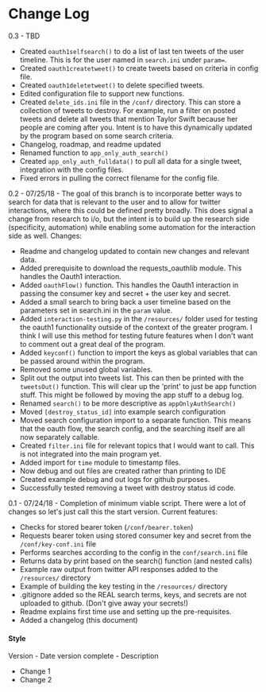 # Change Log

0.3 - TBD

- Created `oauth1selfsearch()` to do a list of last ten tweets of the user timeline. This is
for the user named in `search.ini` under `param=`.
- Created `oauth1createtweet()` to create tweets based on criteria in config file.
- Created `oauth1deletetweet()` to delete specified tweets.
- Edited configuration file to support new functions.
- Created `delete_ids.ini` file in the `/conf/` directory. This can store a collection of 
tweets to destroy. For example, run a filter on posted tweets and delete all tweets
that mention Taylor Swift because her people are coming after you. Intent is to have this
dynamically updated by the program based on some search criteria.
- Changelog, roadmap, and readme updated
- Renamed function to `app_only_auth_search()`
- Created `app_only_auth_fulldata()` to pull all data for a single tweet, integration with
the config files.
- Fixed errors in pulling the correct filename for the config file.


0.2 - 07/25/18 - The goal of this branch is to incorporate better
ways to search for data that is relevant to the user and to allow for twitter interactions,
where this could be defined pretty broadly. This does signal a change from research to
i/o, but the intent is to build up the research side (specificity, automation) while
enabling some automation for the interaction side as well. Changes:

- Readme and changelog updated to contain new changes and relevant data.
- Added prerequisite to download the requests_oauthlib module. This handles the Oauth1 
interaction.
- Added `oauthFlow()` function. This handles the Oauth1 interaction in passing the consumer
key and secret + the user key and secret.
- Added a small search to bring back a user timeline based on the parameters set in 
search.ini in the `param` value.
- Added `interaction-testing.py` in the `/resources/` folder used for testing the oauth1 
functionality outside of the context of the greater program. I think I will use this 
method for testing future features when I don't want to comment out a great deal of 
the program.
- Added `keyconf()` function to import the keys as global variables that can be passed 
around within the program.
- Removed some unused global variables.
- Split out the output into tweets list. This can then be printed with the `tweetsOut()` 
function. This will clear up the 'print' to just be app function stuff. This
might be followed by moving the app stuff to a debug log.
- Renamed `search()` to be more descriptive as `appOnlyAuthSearch()`
- Moved `[destroy_status_id]` into example search configuration
- Moved search configuration import to a separate function. This means that the 
oauth flow, the search config, and the searching itself are all now separately
callable.
- Created `filter.ini` file for relevant topics that I would want 
to call. This is not integrated into the main program yet.
- Added import for `time` module to timestamp files.
- Now debug and out files are created rather than printing to IDE
- Created example debug and out logs for github purposes.
- Successfully tested removing a tweet with destroy status id code.


0.1 - 07/24/18 - Completion of minimum viable script. There were a lot of changes so 
let's just call this the start version. Current features:
- Checks for stored bearer token (`/conf/bearer.token`)
- Requests bearer token using stored consumer key and secret from the 
`/conf/key-conf.ini` file
- Performs searches according to the config in the `conf/search.ini` file
- Returns data by print based on the search() function (and nested calls)
- Example raw output from twitter API responses added to the `/resources/` directory
- Example of building the key testing in the `/resources/` directory
- .gitignore added so the REAL search terms, keys, and secrets are not uploaded to github.
(Don't give away your secrets!)
- Readme explains first time use and setting up the pre-requisites.
- Added a changelog (this document)



#### Style

Version - Date version complete - Description

- Change 1
- Change 2
